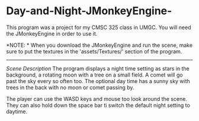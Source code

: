 # Day-and-Night-JMonkeyEngine-

This program was a project for my CMSC 325 class in UMGC. 
You will need the JMonkeyEngine in order to use it.

*NOTE: *
When you download the JMonkeyEngine and run the scene, 
make sure to put the textures in the 'assets/Textures/' section of the program.
* * *

*Scene Description*
The program displays a night time setting as stars in the background, a rotating moon with a tree 
on a small field. A comet will go past the sky every so often too. The optional day time has a 
sunny sky with trees in the back with no moon or comet passing by.

The player can use the WASD keys and mouse too look around the scene. They can also hold 
down the space bar ti switch the default night setting to daytime.

